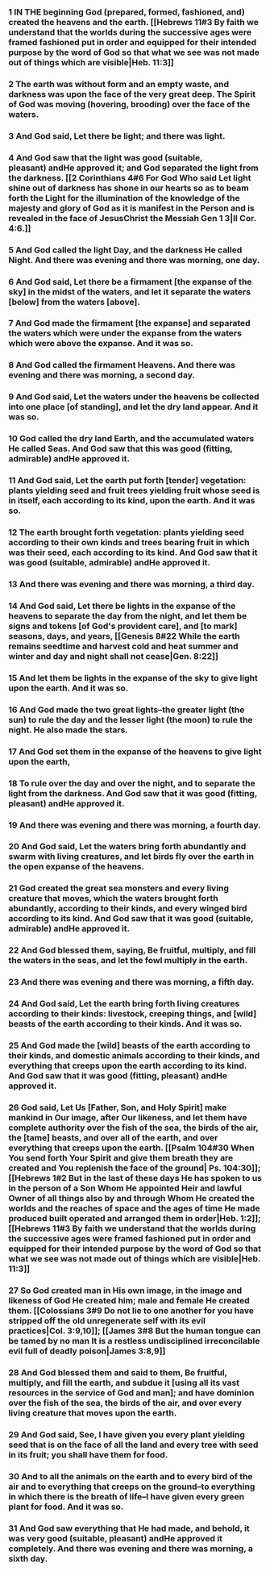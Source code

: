 

### 1 IN THE beginning God (prepared, formed, fashioned, and) created the heavens and the earth. [[Hebrews 11#3 By faith we understand that the worlds during the successive ages were framed fashioned put in order and equipped for their intended purpose by the word of God so that what we see was not made out of things which are visible|Heb. 11:3]] 

### 2 The earth was without form and an empty waste, and darkness was upon the face of the very great deep. The Spirit of God was moving (hovering, brooding) over the face of the waters.

### 3 And God said, Let there be light; and there was light.

### 4 And God saw that the light was good (suitable, pleasant) andHe approved it; and God separated the light from the darkness. [[2 Corinthians 4#6 For God Who said Let light shine out of darkness has shone in our hearts so as to beam forth the Light for the illumination of the knowledge of the majesty and glory of God as it is manifest in the Person and is revealed in the face of JesusChrist the Messiah Gen 1 3|II Cor. 4:6.]]

### 5 And God called the light Day, and the darkness He called Night. And there was evening and there was morning, one day.

### 6 And God said, Let there be a firmament [the expanse of the sky] in the midst of the waters, and let it separate the waters [below] from the waters [above].

### 7 And God made the firmament [the expanse] and separated the waters which were under the expanse from the waters which were above the expanse. And it was so.

### 8 And God called the firmament Heavens. And there was evening and there was morning, a second day.

### 9 And God said, Let the waters under the heavens be collected into one place [of standing], and let the dry land appear. And it was so.

### 10 God called the dry land Earth, and the accumulated waters He called Seas. And God saw that this was good (fitting, admirable) andHe approved it.

### 11 And God said, Let the earth put forth [tender] vegetation: plants yielding seed and fruit trees yielding fruit whose seed is in itself, each according to its kind, upon the earth. And it was so.

### 12 The earth brought forth vegetation: plants yielding seed according to their own kinds and trees bearing fruit in which was their seed, each according to its kind. And God saw that it was good (suitable, admirable) andHe approved it.

### 13 And there was evening and there was morning, a third day.

### 14 And God said, Let there be lights in the expanse of the heavens to separate the day from the night, and let them be signs and tokens [of God's provident care], and [to mark] seasons, days, and years,  [[Genesis 8#22 While the earth remains seedtime and harvest cold and heat summer and winter and day and night shall not cease|Gen. 8:22]]

### 15 And let them be lights in the expanse of the sky to give light upon the earth. And it was so.

### 16 And God made the two great lights–the greater light (the sun) to rule the day and the lesser light (the moon) to rule the night. He also made the stars.

### 17 And God set them in the expanse of the heavens to give light upon the earth,

### 18 To rule over the day and over the night, and to separate the light from the darkness. And God saw that it was good (fitting, pleasant) andHe approved it.

### 19 And there was evening and there was morning, a fourth day.

### 20 And God said, Let the waters bring forth abundantly and swarm with living creatures, and let birds fly over the earth in the open expanse of the heavens.

### 21 God created the great sea monsters and every living creature that moves, which the waters brought forth abundantly, according to their kinds, and every winged bird according to its kind. And God saw that it was good (suitable, admirable) andHe approved it.

### 22 And God blessed them, saying, Be fruitful, multiply, and fill the waters in the seas, and let the fowl multiply in the earth.

### 23 And there was evening and there was morning, a fifth day.

### 24 And God said, Let the earth bring forth living creatures according to their kinds: livestock, creeping things, and [wild] beasts of the earth according to their kinds. And it was so.

### 25 And God made the [wild] beasts of the earth according to their kinds, and domestic animals according to their kinds, and everything that creeps upon the earth according to its kind. And God saw that it was good (fitting, pleasant) andHe approved it.

### 26 God said, Let Us [Father, Son, and Holy Spirit] make mankind in Our image, after Our likeness, and let them have complete authority over the fish of the sea, the birds of the air, the [tame] beasts, and over all of the earth, and over everything that creeps upon the earth. [[Psalm 104#30 When You send forth Your Spirit and give them breath they are created and You replenish the face of the ground| Ps. 104:30]]; [[Hebrews 1#2 But in the last of these days He has spoken to us in the person of a Son Whom He appointed Heir and lawful Owner of all things also by and through Whom He created the worlds and the reaches of space and the ages of time He made produced built operated and arranged them in order|Heb. 1:2]]; [[Hebrews 11#3 By faith we understand that the worlds during the successive ages were framed fashioned put in order and equipped for their intended purpose by the word of God so that what we see was not made out of things which are visible|Heb. 11:3]]

### 27 So God created man in His own image, in the image and likeness of God He created him; male and female He created them. [[Colossians 3#9 Do not lie to one another for you have stripped off the old unregenerate self with its evil practices|Col. 3:9,10]]; [[James 3#8 But the human tongue can be tamed by no man It is a restless undisciplined irreconcilable evil full of deadly poison|James 3:8,9]]

### 28 And God blessed them and said to them, Be fruitful, multiply, and fill the earth, and subdue it [using all its vast resources in the service of God and man]; and have dominion over the fish of the sea, the birds of the air, and over every living creature that moves upon the earth.

### 29 And God said, See, I have given you every plant yielding seed that is on the face of all the land and every tree with seed in its fruit; you shall have them for food.

### 30 And to all the animals on the earth and to every bird of the air and to everything that creeps on the ground–to everything in which there is the breath of life–I have given every green plant for food. And it was so.

### 31 And God saw everything that He had made, and behold, it was very good (suitable, pleasant) andHe approved it completely. And there was evening and there was morning, a sixth day.